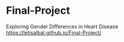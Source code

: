 # Final-Project
Exploring Gender Differences in Heart Disease
https://letisalbal.github.io/Final-Project/
